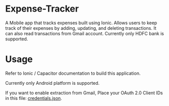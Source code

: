 # Expense-Tracker
A Mobile app that tracks expenses built using Ionic. Allows users to keep track of their expenses by adding, updating, and deleting transactions. It can also read transactions from Gmail account. Currently only HDFC bank is supported.

# Usage
Refer to Ionic / Capacitor documentation to build this application. 

Currently only Android platform is supported.

If you want to enable extraction from Gmail, Place your OAuth 2.0 Client IDs in this file: [credentials.json](src\res\credentials.json).